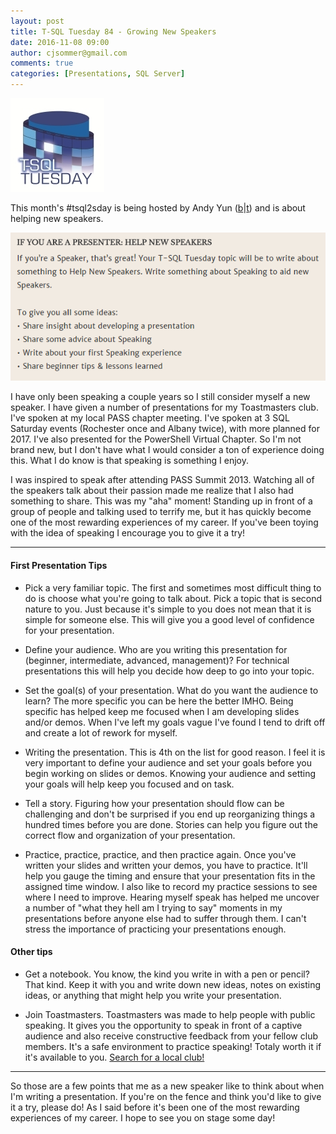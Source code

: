```yaml
---
layout: post
title: T-SQL Tuesday 84 - Growing New Speakers
date: 2016-11-08 09:00
author: cjsommer@gmail.com
comments: true
categories: [Presentations, SQL Server]
---
```

<img src="/img/2015/05/TSQLTuesday.jpg" alt="TSQLTuesday" width="150" height="150" class="alignright size-full wp-image-504" />
<p>This month&#39;s #tsql2sday is being hosted by Andy Yun (<a href="https://sqlbek.wordpress.com/2016/10/25/t-sql-tuesday-84-growing-new-speakers/">b</a>|<a href="https://twitter.com/SQLBek">t</a>) and is about helping new speakers.</p>
<p><img src="/img/2016/11/img_582091ea39f8b.png" alt=""></p>
<p>I have only been speaking a couple years so I still consider myself a new speaker. I have given a number of presentations for my Toastmasters club. I&#39;ve spoken at my local PASS chapter meeting. I&#39;ve spoken at 3 SQL Saturday events (Rochester once and Albany twice), with more planned for 2017. I&#39;ve also presented for the PowerShell Virtual Chapter. So I&#39;m not brand new, but I don&#39;t have what I would consider a ton of experience doing this. What I do know is that speaking is something I enjoy.</p>
<p>I was inspired to speak after attending PASS Summit 2013. Watching all of the speakers talk about their passion made me realize that I also had something to share. This was my &quot;aha&quot; moment! Standing up in front of a group of people and talking used to terrify me, but it has quickly become one of the most rewarding experiences of my career. If you&#39;ve been toying with the idea of speaking I encourage you to give it a try!</p>
<hr>
<h4>First Presentation Tips</h4>
<ul>
<li><p>Pick a very familiar topic. The first and sometimes most difficult thing to do is choose what you&#39;re going to talk about. Pick a topic that is second nature to you. Just because it&#39;s simple to you does not mean that it is simple for someone else. This will give you a good level of confidence for your presentation.</p>
</li>
<li><p>Define your audience. Who are you writing this presentation for (beginner, intermediate, advanced, management)? For technical presentations this will help you decide how deep to go into your topic.</p>
</li>
<li><p>Set the goal(s) of your presentation. What do you want the audience to learn? The more specific you can be here the better IMHO. Being specific has helped keep me focused when I am developing slides and/or demos. When I&#39;ve left my goals vague I&#39;ve found I tend to drift off and create a lot of rework for myself.</p>
</li>
<li><p>Writing the presentation. This is 4th on the list for good reason. I feel it is very important to define your audience and set your goals before you begin working on slides or demos. Knowing your audience and setting your goals will help keep you focused and on task. </p>
</li>
<li><p>Tell a story. Figuring how your presentation should flow can be challenging and don&#39;t be surprised if you end up reorganizing things a hundred times before you are done. Stories can help you figure out the correct flow and organization of your presentation. </p>
</li>
<li><p>Practice, practice, practice, and then practice again. Once you&#39;ve written your slides and written your demos, you have to practice. It&#39;ll help you gauge the timing and ensure that your presentation fits in the assigned time window. I also like to record my practice sessions to see where I need to improve. Hearing myself speak has helped me uncover a number of &quot;what they hell am I trying to say&quot; moments in my presentations before anyone else had to suffer through them. I can&#39;t stress the importance of practicing your presentations enough. </p>
</li>
</ul>
<h4>Other tips</h4>
<ul>
<li><p>Get a notebook. You know, the kind you write in with a pen or pencil? That kind. Keep it with you and write down new ideas, notes on existing ideas, or anything that might help you write your presentation.</p>
</li>
<li><p>Join Toastmasters. Toastmasters was made to help people with public speaking. It gives you the opportunity to speak in front of a captive audience and also receive constructive feedback from your fellow club members. It&#39;s a safe environment to practice speaking! Totaly worth it if it&#39;s available to you. <a href="https://www.toastmasters.org/Find-a-Club">Search for a local club!</a></p>
</li>
</ul>
<hr>
<p>So those are a few points that me as a new speaker like to think about when I&#39;m writing a presentation. If you&#39;re on the fence and think you&#39;d like to give it a try, please do! As I said before it&#39;s been one of the most rewarding experiences of my career. I hope to see you on stage some day!</p>

